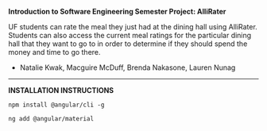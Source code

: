 **Introduction to Software Engineering Semester Project: AlliRater**

UF students can rate the meal they just had at the dining hall using AlliRater. Students can also access the current meal ratings for the particular dining hall that they want to go to in order to determine if they should spend the money and time to go there.

- Natalie Kwak, Macguire McDuff, Brenda Nakasone, Lauren Nunag


-----------------------------

**INSTALLATION INSTRUCTIONS**

```
npm install @angular/cli -g
```
```
ng add @angular/material
```
